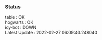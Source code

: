 ### Status


table : OK  
hogwarts : OK  
icy-bot : DOWN  
Latest Update : 2022-02-27 06:09:40.248040
